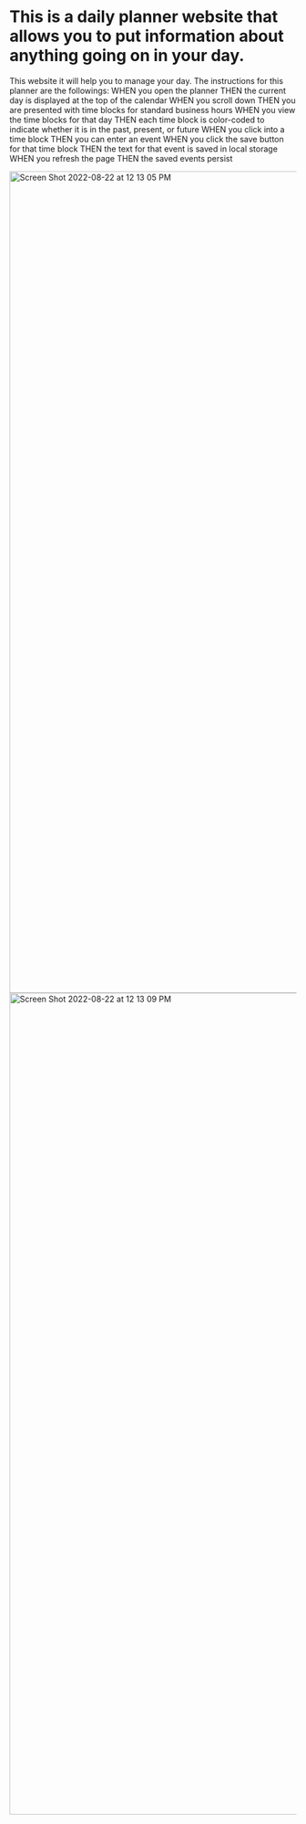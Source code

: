 # This is a daily planner website that allows you to put information about anything going on in your day.

This website it will help you to manage your day.
The instructions for this planner are the followings:
WHEN you open the planner
THEN the current day is displayed at the top of the calendar
WHEN you scroll down
THEN you are presented with time blocks for standard business hours
WHEN you view the time blocks for that day
THEN each time block is color-coded to indicate whether it is in the past, present, or future
WHEN you click into a time block
THEN you can enter an event
WHEN you click the save button for that time block
THEN the text for that event is saved in local storage
WHEN you refresh the page
THEN the saved events persist

<img width="1440" alt="Screen Shot 2022-08-22 at 12 13 05 PM" src="https://user-images.githubusercontent.com/108623643/185968730-5d63f39c-4333-47ac-b478-ebc7203f043a.png">
<img width="1440" alt="Screen Shot 2022-08-22 at 12 13 09 PM" src="https://user-images.githubusercontent.com/108623643/185968743-f50a5652-8f77-4dea-8897-83262a7244d0.png">
